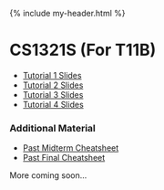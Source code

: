 {% include my-header.html %}

# CS1321S (For T11B)
- [Tutorial 1 Slides](/files/cs1231s/tut01.pptx)
- [Tutorial 2 Slides](/files/cs1231s/tut02.pptx)
- [Tutorial 3 Slides](/files/cs1231s/tut03.pptx)
- [Tutorial 4 Slides](/files/cs1231s/tut04.pptx)

### Additional Material
- [Past Midterm Cheatsheet](/files/cs1231s/midterm_cheatsheet.PDF)
- [Past Final Cheatsheet](/files/cs1231s/midterm_cheatsheet.PDF)

More coming soon...